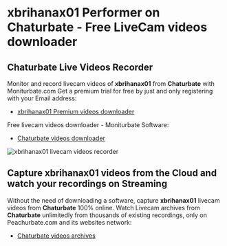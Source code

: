 # xbrihanax01 Performer on Chaturbate - Free LiveCam videos downloader

## Chaturbate Live Videos Recorder

Monitor and record livecam videos of **xbrihanax01** from **Chaturbate** with Moniturbate.com
Get a premium trial for free by just and only registering with your Email address:
* [xbrihanax01 Premium videos downloader](https://moniturbate.com/request-demo-licence-key.html)

Free livecam videos downloader - Moniturbate Software:
* [Chaturbate videos downloader](https://moniturbate.com/moniturbate-download-software.html)

![xbrihanax01 livecam videos recorder](https://peachurnet.com/templates/moniturbate-software.png)


## Capture xbrihanax01 videos from the Cloud and watch your recordings on Streaming

Without the need of downloading a software, capture **xbrihanax01** livecam videos from **Chaturbate** 100% online.
Watch Livecam archives from **Chaturbate** unlimitedly from thousands of existing recordings, only on Peachurbate.com and its websites network:
* [Chaturbate videos archives](https://peachurnet.com/)
